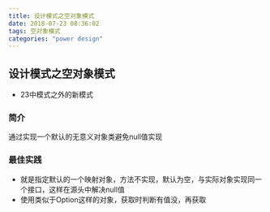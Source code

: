 ```yaml
---
title: 设计模式之空对象模式
date: 2018-07-23 08:36:02
tags: 空对象模式
categories: "power design"
---
```


## 设计模式之空对象模式
* 23中模式之外的新模式

### 简介
通过实现一个默认的无意义对象类避免null值实现

### 最佳实践
* 就是指定默认的一个映射对象，方法不实现，默认为空，与实际对象实现同一个接口，这样在源头中解决null值
* 使用类似于Option这样的对象，获取时判断有值没，再获取